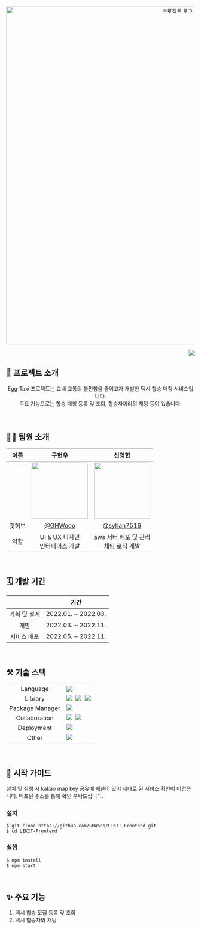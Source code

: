 <p align="center">
  <br>
  <img src="https://user-images.githubusercontent.com/88186460/231671736-d8928189-ee8a-49c0-a4d8-8e61d3506491.png" alt='프로젝트 로고' width='900px'>
  <br>
  <p align='right'>
    <a href="https://hits.seeyoufarm.com"><img src="https://hits.seeyoufarm.com/api/count/incr/badge.svg?url=https://github.com/KumohTaxi/EggTaxi-Frontend&count_bg=%2379C83D&title_bg=%23555555&icon=&icon_color=%23E7E7E7&title=hits&edge_flat=false"/></a>
  </p>
</p>


## 🚕 프로젝트 소개

<div align="center">
  <div>Egg-Taxi 프로젝트는 교내 교통의 불편함을 줄이고자 개발한 택시 합승 매칭 서비스입니다.</div>
  <div>주요 기능으로는 합승 매칭 등록 및 조회, 합승자끼리의 채팅 등이 있습니다.</div>
</div>
<br>

<!-- ## 🪄 배포 주소 --> 
<!-- 배포 주소 작성 -->

<br>

## 🧑‍💻 팀원 소개

| 이름 |  구현우  | 신영한 |
| :------------: | :------------: | :-----------: |  
|  | <img src="https://user-images.githubusercontent.com/72565083/230766542-b2898bf8-e748-4697-9549-e6925699f9be.png" width="150"/> | <img src="https://avatars.githubusercontent.com/u/83218200?v=4" width="150"/> |
| 깃허브 | [@GHWooo](https://github.com/GHWooo) | [@syhan7516](https://github.com/syhan7516) |
| 역할 | UI & UX 디자인<br/>인터페이스 개발 |  aws 서버 배포 및 관리<br/>채팅 로직 개발 | 

<br>

## 🗓️ 개발 기간

||기간|
|:---:|:---:|
|기획 및 설계|2022.01. ~ 2022.03.|
|개발|2022.03. ~ 2022.11.|
|서비스 배포|2022.05. ~ 2022.11.|

<br>

## ⚒️ 기술 스택

<table>
<tr>
 <td align="center">Language</td>
 <td>
  <img src="https://img.shields.io/badge/JavaScript-F7DF1E?style=for-the-badge&logo=JavaScript&logoColor=ffffff"/>
 </td>
</tr>
<tr>
 <td align="center">Library</td>
 <td>
  <img src="https://img.shields.io/badge/React-61DAFB?style=for-the-badge&logo=React&logoColor=ffffff"/>&nbsp  
  <img src="https://img.shields.io/badge/kakao map-FFCD00?style=for-the-badge&logo=kakao&logoColor=ffffff"/>&nbsp  
  <img src="https://img.shields.io/badge/bootstrap-7952B3?style=for-the-badge&logo=bootstrap&logoColor=ffffff"/>&nbsp  
</tr>
<tr>
 <td align="center">Package Manager</td>
 <td>
    <img src="https://img.shields.io/badge/npm-CB3837?style=for-the-badge&logo=npm&logoColor=white">&nbsp 
  </td>
</tr>
<tr>
 <td align="center">Collaboration</td>
 <td>
    <img src="https://img.shields.io/badge/Git-F05032?style=for-the-badge&logo=Git&logoColor=white"/>&nbsp 
    <img src="https://img.shields.io/badge/GitHub-181717?style=for-the-badge&logo=GitHub&logoColor=white"/>&nbsp
 </td>
</tr>
<tr>
 <td align="center">Deployment</td>
 <td>
    <img src="https://img.shields.io/badge/AWS-232F3E?style=for-the-badge&logo=amazonaws&logoColor=white"/>&nbsp 
 </td>
</tr>
<tr>
 <td align="center">Other</td>
 <td>
    <img src="https://img.shields.io/badge/Figma-F24E1E?style=for-the-badge&logo=Figma&logoColor=white"/>&nbsp 
 </td>
</tr>
</table>

<br>

## 🏃 시작 가이드

<!-- ### 요구 사항
누군가 clone해서 실행하려고 할 때 필요한 요구사항 및 버전 기재 
1. Node.js
2. Npm 
<br> -->

설치 및 실행 시 kakao map key 공유에 제한이 있어 제대로 된 서비스 확인이 어렵습니다. 배포된 주소를 통해 확인 부탁드립니다.

### 설치
```
$ git clone https://github.com/GHWooo/LIKIT-Frontend.git
$ cd LIKIT-Frontend
```

### 실행
```
$ npm install
$ npm start 
```

<br>

<!--
## 📖 화면 구성

### 1. 메인 페이지
![likit-main](https://user-images.githubusercontent.com/88186460/231513016-4eb3486d-de8c-4f9e-9765-778f22b7db5e.png)

### 2. 로그인 페이지
![likit-login](https://user-images.githubusercontent.com/88186460/231513073-37406595-b667-4e5e-b611-1b1d1990b77d.png)

### 3. 마이 페이지
![likit-my](https://user-images.githubusercontent.com/88186460/231513148-0946fde1-d77b-42e6-9ec2-ab9f088c4ed0.png)

### 4. 동아리 소개 페이지
![likit-introduce](https://user-images.githubusercontent.com/88186460/231513178-6a329031-b1e6-4cf5-88a8-af3c34e096cd.png)

### 5. 조직도 페이지
![likit-organiztion](https://user-images.githubusercontent.com/88186460/231513198-4a8c55ba-13b2-495c-966a-8809b7d13d0f.png)

### 6. 전체 공지 페이지
![likit-notice](https://user-images.githubusercontent.com/88186460/231513219-52f4935d-d3b8-4f6c-81c3-70e01e31f7c6.png)

### 7. 과제 공지 페이지
![likit-homework](https://user-images.githubusercontent.com/88186460/231513242-56873704-dfa9-4e23-a80a-6cbdbc1af8b9.png)

### 8. 장부 페이지
![likit-accout](https://user-images.githubusercontent.com/88186460/231513260-f68f5f85-8213-44a4-ba8f-762525eba5c1.png)

### 9. 글 작성 페이지
![likit-write](https://user-images.githubusercontent.com/88186460/231513283-1945b57f-b3be-4022-a5cb-bfe87f7ffddb.png)

### 10. 글 조회 페이지
![likit-read](https://user-images.githubusercontent.com/88186460/231513294-3f538566-ad14-41ae-8c61-acee6a7b3cf1.png)

### 11. 활동 페이지
![likit-activity](https://user-images.githubusercontent.com/88186460/231513313-92519308-ca7a-46fc-ad79-0a11da3b5377.png)
-->

## ✨ 주요 기능

1. 택시 합승 모집 등록 및 조회
2. 택시 합승자와 채팅
